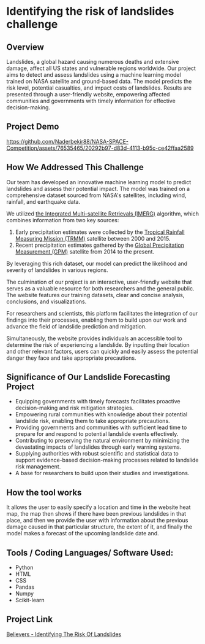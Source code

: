 # Identifying the risk of landslides challenge

## Overview

Landslides, a global hazard causing numerous deaths and extensive damage, affect all US states and vulnerable regions worldwide. Our project aims to detect and assess landslides using a machine learning model trained on NASA satellite and ground-based data. The model predicts the risk level, potential casualties, and impact costs of landslides. Results are presented through a user-friendly website, empowering affected communities and governments with timely information for effective decision-making.

## Project Demo

https://github.com/Naderbekir88/NASA-SPACE-Competition/assets/76535465/20292b97-d83d-4113-b95c-ce42ffaa2589


## How We Addressed This Challenge

Our team has developed an innovative machine learning model to predict landslides and assess their potential impact. The model was trained on a comprehensive dataset sourced from NASA's satellites, including wind, rainfall, and earthquake data.

We utilized [the Integrated Multi-satellite Retrievals (IMERG)](https://gpm.nasa.gov/data/imerg) algorithm, which combines information from two key sources:
1. Early precipitation estimates were collected by the [Tropical Rainfall Measuring Mission (TRMM)](https://gpm.nasa.gov/missions/trmm) satellite between 2000 and 2015.
2. Recent precipitation estimates gathered by the [Global Precipitation Measurement (GPM)](https://gpm.nasa.gov/missions/GPM) satellite from 2014 to the present.

By leveraging this rich dataset, our model can predict the likelihood and severity of landslides in various regions.

The culmination of our project is an interactive, user-friendly website that serves as a valuable resource for both researchers and the general public. The website features our training datasets, clear and concise analysis, conclusions, and visualizations.

For researchers and scientists, this platform facilitates the integration of our findings into their processes, enabling them to build upon our work and advance the field of landslide prediction and mitigation.

Simultaneously, the website provides individuals an accessible tool to determine the risk of experiencing a landslide. By inputting their location and other relevant factors, users can quickly and easily assess the potential danger they face and take appropriate precautions.

## Significance of Our Landslide Forecasting Project

- Equipping governments with timely forecasts facilitates proactive decision-making and risk mitigation strategies.
- Empowering rural communities with knowledge about their potential landslide risk, enabling them to take appropriate precautions.
- Providing governments and communities with sufficient lead time to prepare for and respond to potential landslide events effectively.
- Contributing to preserving the natural environment by minimizing the devastating impacts of landslides through early warning systems.
- Supplying authorities with robust scientific and statistical data to support evidence-based decision-making processes related to landslide risk management.
- A base for researchers to build upon their studies and investigations.

## How the tool works
It allows the user to easily specify a location and time in the website heat map, the map then shows if there have been previous landslides in that place, and then we provide the user with information about the previous damage caused in that particular structure, the extent of it, and finally the model makes a forecast of the upcoming landslide date and.

## Tools / Coding Languages/ Software Used:
- Python
- HTML
- CSS
- Pandas 
- Numpy 
- Scikit-learn

## Project Link
[Believers - Identifying The Risk Of Landslides](https://2021.spaceappschallenge.org/challenges/statements/identifying-risk-with-science-communities/teams/believers-5/project)
